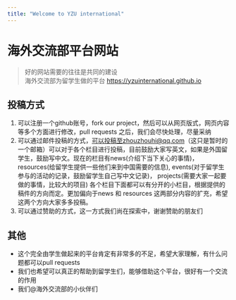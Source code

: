 ```yaml
---
title: "Welcome to YZU international"
---
```


# 海外交流部平台网站
>好的网站需要的往往是共同的建设  
>海外交流部为留学生做的平台
>https://yzuinternational.github.io

## 投稿方式
1. 可以注册一个github账号，fork our project，然后可以从网页版式，网页内容等多个方面进行修改，pull requests 之后，我们会尽快处理，尽量采纳
2. 可以通过邮件投稿的方式，可以投稿至zhouzhouhi@qq.com（这只是暂时的一个邮箱）可以对于各个栏目进行投稿，目前鼓励大家写英文，如果是外国留学生，鼓励写中文。现在的栏目有news(介绍下当下关心的事情)，resources(给留学生提供一些他们来到中国需要的信息), events(对于留学生参与的活动的记录，鼓励留学生自己写中文记录)， projects(需要大家一起要做的事情，比较大的项目) 各个栏目下面都可以有分开的小栏目，根据提供的稿件的方向而定。更加偏向于news 和 resources 这两部分内容的扩充，希望这两个方向大家多多投稿。
3. 可以通过赞助的方式，这一方式我们尚在探索中，谢谢赞助的朋友们

## 其他
- 这个完全由学生做起来的平台肯定有非常多的不足，希望大家理解，有什么问题都可以pull requests
- 我们也希望可以真正的帮助到留学生们，能够借助这个平台，很好有一个交流的作用
- 我们@海外交流部的小伙伴们
